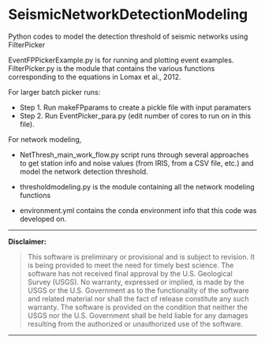 # SeismicNetworkDetectionModeling
 Python codes to model the detection threshold of seismic networks using FilterPicker

EventFPPickerExample.py is for running and plotting event examples.
FilterPicker.py is the module that contains the various functions corresponding to the equations in Lomax et al., 2012.

For larger batch picker runs:
* Step 1. Run makeFPparams to create a pickle file with input paramaters
* Step 2. Run EventPicker_para.py (edit number of cores to run on in this file).

For network modeling,
- NetThresh\_main\_work\_flow.py
script runs through several approaches to get station info and noise values (from IRIS, from a CSV file, etc.) and model the network detection threshold.

- thresholdmodeling.py
is the module containing all the network modeling functions

- environment.yml
contains the conda environment info that this code was developed on.


---------------------------------------------------------

**Disclaimer:**

>This software is preliminary or provisional and is subject to revision. It is 
being provided to meet the need for timely best science. The software has not 
received final approval by the U.S. Geological Survey (USGS). No warranty, 
expressed or implied, is made by the USGS or the U.S. Government as to the 
functionality of the software and related material nor shall the fact of release 
constitute any such warranty. The software is provided on the condition that 
neither the USGS nor the U.S. Government shall be held liable for any damages 
resulting from the authorized or unauthorized use of the software.

---------------------------------------------------------
